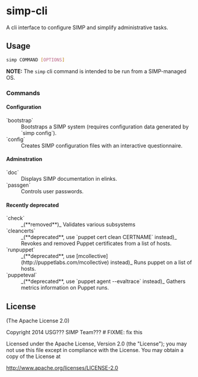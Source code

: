 # simp-cli

A cli interface to configure SIMP and simplify administrative tasks.

## Usage

```bash
simp COMMAND [OPTIONS]
```

**NOTE:** The `simp` cli command is intended to be run from a SIMP-managed OS.


### Commands
#### Configuration
<dl>
  <dt>`bootstrap`</dt>
  <dd>Bootstraps a SIMP system (requires configuration data generated by `simp config`).</dd>

  <dt>`config`</dt>
  <dd>Creates SIMP configuration files with an interactive questionnaire.</dd>
</dl>


#### Adminstration
<dl>
  <dt>`doc`</dt>
  <dd>Displays SIMP documentation in elinks.</dd>

  <dt>`passgen`</dt>
  <dd>Controls user passwords.</dd>
</dl>


#### Recently deprecated
<dl>
  <dt>`check`</dt>
  <dd>_(**removed**)_ Validates various subsystems</dd>

  <dt>`cleancerts`</dt>
  <dd>
    _(**deprecated**, use `puppet cert clean CERTNAME` instead)_
    Revokes and removed Puppet certificates from a list of hosts.
  </dd>

  <dt>`runpuppet`</dt>
  <dd>
    _(**deprecated**, use [mcollective](http://puppetlabs.com/mcollective)
    instead)_ Runs puppet on a list of hosts.
  </dd>

  <dt>`puppeteval` </dt>
  <dd>_(**deprecated**, use `puppet agent --evaltrace` instead)_ Gathers metrics information on Puppet runs.</dd>
</dl>



## License
(The Apache License 2.0)

Copyright 2014 USG??? SIMP Team??? # FIXME: fix this

Licensed under the Apache License, Version 2.0 (the "License");
you may not use this file except in compliance with the License.
You may obtain a copy of the License at

   http://www.apache.org/licenses/LICENSE-2.0

